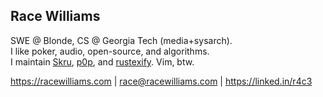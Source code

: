 ## Race Williams

SWE @ Blonde, CS @ Georgia Tech (media+sysarch).\
I like poker, audio, open-source, and algorithms.\
I maintain [Skru](https://github.com/skrusenti/skru), [p0p](https://github.com/p0p-vst3), and [rustexify](https://github.com/r4c3/rustexify). Vim, btw.

https://racewilliams.com | race@racewilliams.com | https://linked.in/r4c3

